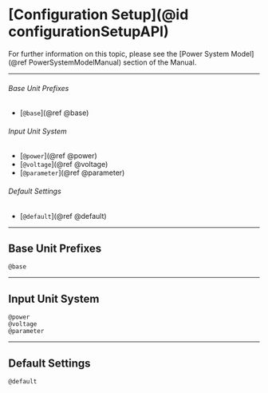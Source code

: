 # [Configuration Setup](@id configurationSetupAPI)

For further information on this topic, please see the [Power System Model](@ref PowerSystemModelManual) section of the Manual.

---

###### Base Unit Prefixes
* [`@base`](@ref @base)

###### Input Unit System
* [`@power`](@ref @power)
* [`@voltage`](@ref @voltage)
* [`@parameter`](@ref @parameter)

###### Default Settings
* [`@default`](@ref @default)

---

## Base Unit Prefixes
```@docs
@base
```

---

## Input Unit System
```@docs
@power
@voltage
@parameter
```

---

## Default Settings
```@docs
@default
```
